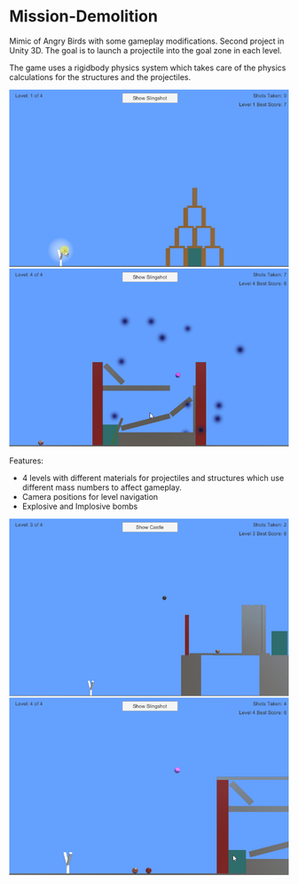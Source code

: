 # Mission-Demolition

Mimic of Angry Birds with some gameplay modifications. Second project in Unity 3D. The goal is to launch a projectile into the goal zone in each level.

The game uses a rigidbody physics system which takes care of the physics calculations for the structures and the projectiles.

![](https://github.com/VerdalJG/Mission-Demolition/blob/main/Lv1.gif)
![](https://github.com/VerdalJG/Mission-Demolition/blob/main/Goal.gif)

Features:
- 4 levels with different materials for projectiles and structures which use different mass numbers to affect gameplay.
- Camera positions for level navigation
- Explosive and Implosive bombs

![](https://github.com/VerdalJG/Mission-Demolition/blob/main/Bomb.gif)
![](https://github.com/VerdalJG/Mission-Demolition/blob/main/ReverseForce.gif)

